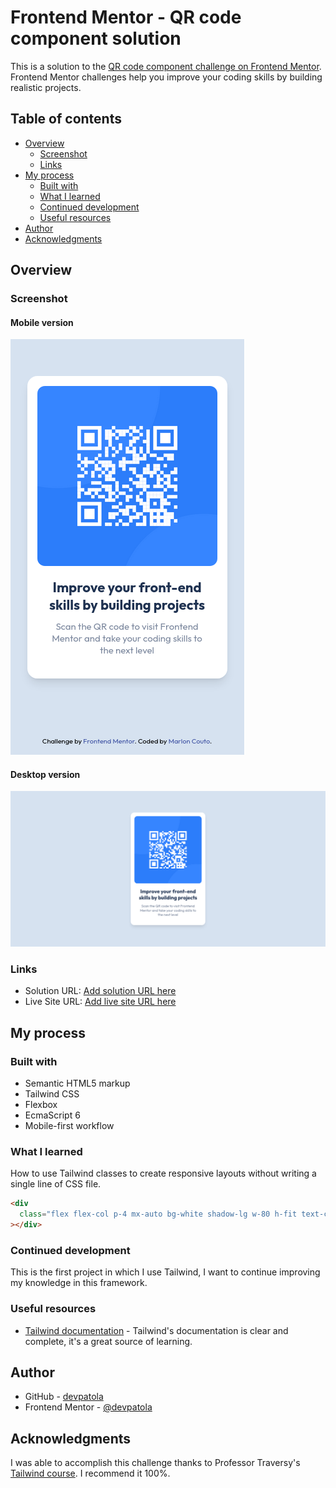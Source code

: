 # Frontend Mentor - QR code component solution

This is a solution to the [QR code component challenge on Frontend Mentor](https://www.frontendmentor.io/challenges/qr-code-component-iux_sIO_H). Frontend Mentor challenges help you improve your coding skills by building realistic projects.

## Table of contents

- [Overview](#overview)
  - [Screenshot](#screenshot)
  - [Links](#links)
- [My process](#my-process)
  - [Built with](#built-with)
  - [What I learned](#what-i-learned)
  - [Continued development](#continued-development)
  - [Useful resources](#useful-resources)
- [Author](#author)
- [Acknowledgments](#acknowledgments)

## Overview

### Screenshot

#### Mobile version

![Mobile version](./images/screenshot-mobile.png)

#### Desktop version

![Desktop version](./images/screenshot-desktop.png)

### Links

- Solution URL: [Add solution URL here](https://your-solution-url.com)
- Live Site URL: [Add live site URL here](https://your-live-site-url.com)

## My process

### Built with

- Semantic HTML5 markup
- Tailwind CSS
- Flexbox
- EcmaScript 6
- Mobile-first workflow

### What I learned

How to use Tailwind classes to create responsive layouts without writing a single line of CSS file.

```html
<div
  class="flex flex-col p-4 mx-auto bg-white shadow-lg w-80 h-fit text-center rounded-2xl"
></div>
```

### Continued development

This is the first project in which I use Tailwind, I want to continue improving my knowledge in this framework.

### Useful resources

- [Tailwind documentation](https://tailwindcss.com/) - Tailwind's documentation is clear and complete, it's a great source of learning.

## Author

- GitHub - [devpatola](https://github.com/devpatola)
- Frontend Mentor - [@devpatola](https://www.frontendmentor.io/profile/devpatola)

## Acknowledgments

I was able to accomplish this challenge thanks to Professor Traversy's [Tailwind course](https://www.udemy.com/share/106DvQ3@X4DcYkcRO49zr6Ru-hCtnEOnDBQyghSSpkWuhI0L8P1gW68wD9EFdMhV4eSbeBC0Ng==/). I recommend it 100%.
